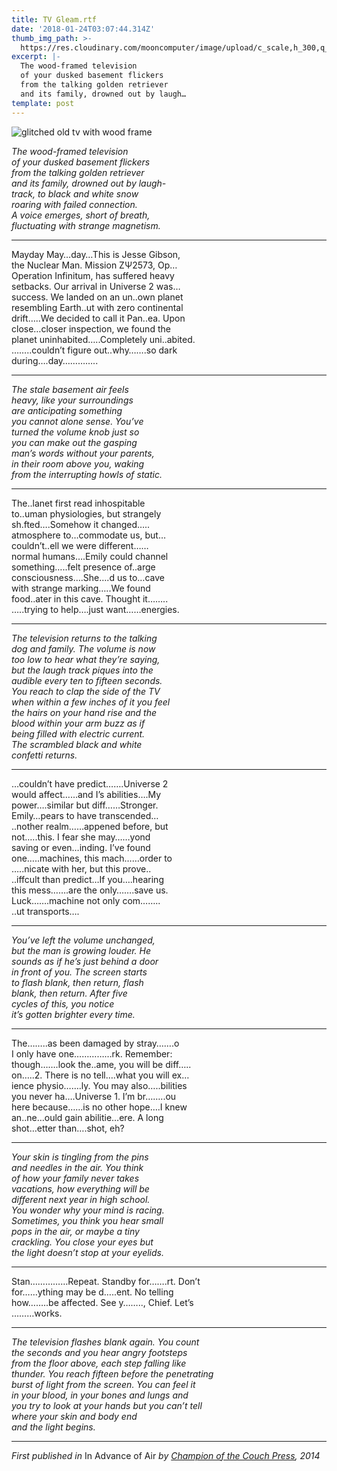```yaml
---
title: TV Gleam.rtf
date: '2018-01-24T03:07:44.314Z'
thumb_img_path: >-
  https://res.cloudinary.com/mooncomputer/image/upload/c_scale,h_300,q_auto:best/v1561926396/Moon%20Computer%20Blog/HRO/TV%20Gleam/tv-glitched--pawel-kadysz-3062.jpg
excerpt: |-
  The wood-framed television 
  of your dusked basement flickers 
  from the talking golden retriever 
  and its family, drowned out by laugh…
template: post
---
```

![glitched old tv with wood frame](https://res.cloudinary.com/mooncomputer/image/upload/c_scale,h_800,q_auto:best/v1561926396/Moon%20Computer%20Blog/HRO/TV%20Gleam/tv-glitched--pawel-kadysz-3062.jpg "TV Gleam")

_The wood-framed television_ \
_of your dusked basement flickers_ \
_from the talking golden retriever_ \
_and its family, drowned out by laugh-_ \
_track, to black and white snow_ \
_roaring with failed connection._ \
_A voice emerges, short of breath,_ \
_fluctuating with strange magnetism._

- - -

Mayday May…day…This is Jesse Gibson, \
the Nuclear Man. Mission ZΨ2573, Op… \
Operation Infinitum, has suffered heavy \
setbacks. Our arrival in Universe 2 was… \
success. We landed on an un..own planet \
resembling Earth..ut with zero continental \
drift…..We decided to call it Pan..ea. Upon \
close…closer inspection, we found the \
planet uninhabited…..Completely uni..abited. \
……..couldn’t figure out..why…….so dark \
during….day…………..

- - -

_The stale basement air feels_ \
_heavy, like your surroundings_ \
_are anticipating something_ \
_you cannot alone sense. You’ve_ \
_turned the volume knob just so_ \
_you can make out the gasping_ \
_man’s words without your parents,_ \
_in their room above you, waking_ \
_from the interrupting howls of static._

- - -

The..lanet first read inhospitable \
to..uman physiologies, but strangely \
sh.fted….Somehow it changed….. \
atmosphere to…commodate us, but… \
couldn’t..ell we were different…… \
normal humans….Emily could channel \
something…..felt presence of..arge \
consciousness….She….d us to…cave \
with strange marking…..We found \
food..ater in this cave. Thought it…….. \
…..trying to help….just want……energies.

- - -

_The television returns to the talking_ \
_dog and family. The volume is now_ \
_too low to hear what they’re saying,_ \
_but the laugh track piques into the_ \
_audible every ten to fifteen seconds._ \
_You reach to clap the side of the TV_ \
_when within a few inches of it you feel_ \
_the hairs on your hand rise and the_ \
_blood within your arm buzz as if_ \
_being filled with electric current._ \
_The scrambled black and white_ \
_confetti returns._

- - -

…couldn’t have predict…….Universe 2 \
would affect……and I’s abilities….My \
power….similar but diff……Stronger. \
Emily…pears to have transcended… \
..nother realm……appened before, but \
not…..this. I fear she may……yond \
saving or even…inding. I’ve found \
one…..machines, this mach……order to \
…..nicate with her, but this prove.. \
..iffcult than predict…If you….hearing \
this mess…….are the only…….save us. \
Luck…….machine not only com…….. \
..ut transports….

- - -

_You’ve left the volume unchanged,_ \
_but the man is growing louder. He_ \
_sounds as if he’s just behind a door_ \
_in front of you. The screen starts_ \
_to flash blank, then return, flash_ \
_blank, then return. After five_ \
_cycles of this, you notice_ \
_it’s gotten brighter every time._

- - -

The……..as been damaged by stray…….o \
I only have one……………rk. Remember: \
though…….look the..ame, you will be diff….. \
on…..2. There is no tell….what you will ex… \
ience physio…….ly. You may also…..bilities \
you never ha….Universe 1. I’m br……..ou \
here because……is no other hope….I knew \
an..ne…ould gain abilitie…ere. A long \
shot…etter than….shot, eh?

- - -

_Your skin is tingling from the pins_ \
_and needles in the air. You think_ \
_of how your family never takes_ \
_vacations, how everything will be_ \
_different next year in high school._ \
_You wonder why your mind is racing._ \
_Sometimes, you think you hear small_ \
_pops in the air, or maybe a tiny_ \
_crackling. You close your eyes but_ \
_the light doesn’t stop at your eyelids._

- - -

Stan……………Repeat. Standby for…….rt. Don’t \
for……ything may be d…..ent. No telling \
how……..be affected. See y…….., Chief. Let’s \
………works.

- - -

_The television flashes blank_ _again. You count_\
_the seconds_ _and you hear angry footsteps_ \
_from the floor above, each step_ _falling like_\
_thunder. You reach fifteen before the penetrating_\
_burst_ _of light from the screen. You can_ _feel it_\
_in your blood, in your bones_ _and lungs and_\
_you try to look at_ _your hands but you can’t tell_ \
_where your skin and body end_ \
_and the light begins._

- - -

_First published in_ In Advance of Air _by_ [_Champion of the Couch Press_](http://yrfriendliz.tumblr.com/championofthecouch)_, 2014_

